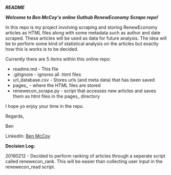 ***README***

***Welcome to Ben McCoy's online Guthub RenewEconomy Scrape repo!***

In this repo is my project involving scraping and storing RenewEconomy articles
as HTML files along with some metadata such as author and date scraped. These
articles will be used as data for future analysis. The idea will be to perform
some kind of statistical analysis on the articles but exactly how this is works
is to be decided.

Currently there are 5 items within this online repo:
- readme.md - This file
- .gitignore - ignores all .html files
- url_database.csv - Stores urls (and meta data) that has been saved
- pages_ - where the HTML files are stored
- renewecon_scrape.py - script that accesses new articles and saves them as
html files in the pages_ directory

I hope yo enjoy your time in the repo.

Regards,

Ben

LinkedIn: [Ben McCoy](https://www.linkedin.com/in/benjamin-mccoy-68005b125/)

**Decision Log:**

20190212 - Decided to perform ranking of articles through a seperate script called renewecon_rank. This will be easier than collecting user input in the renewecon_read script.

